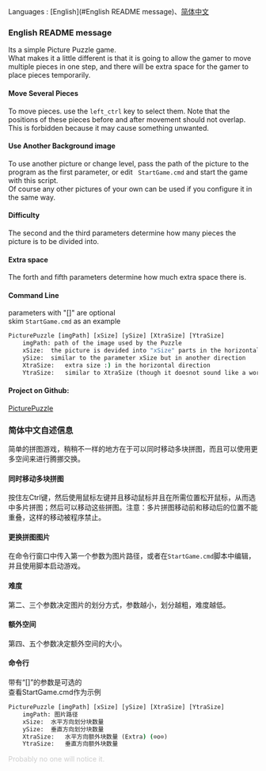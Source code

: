 Languages : 	[English](#English README message)、[简体中文](#简体中文自述信息)

### **English README message**

Its a simple Picture Puzzle game.  
What makes it a little different is that it is going to allow the gamer to move multiple pieces in one step, and there will be extra space for the gamer to place pieces temporarily.

#### Move Several Pieces  

To move pieces. use the `left_ctrl` key to select them. Note that the positions of these pieces before and after movement should not overlap. This is forbidden because it may cause something unwanted.

#### Use Another Background image  

To use another picture or change level, pass the path of the picture to the program as the first parameter, or edit ` StartGame.cmd` and start the game with this script.  
Of course any other pictures of your own can be used if you configure it in the same way.

#### Difficulty

The second and the third parameters determine how many pieces the picture is to be divided into.

#### Extra space

The forth and fifth parameters determine how much extra space there is.

#### Command Line  

parameters with "[]" are optional  
skim `StartGame.cmd` as an example

```cmd
PicturePuzzle [imgPath] [xSize] [ySize] [XtraSize] [YtraSize]
	imgPath: path of the image used by the Puzzle
	xSize:	the picture is devided into "xSize" parts in the horizontal direction
	ySize:	similar to the parameter xSize but in another direction
	XtraSize:	extra size :) in the horizontal direction
	YtraSize:	similar to XtraSize (though it doesnot sound like a word or a phrase)
```

#### Project on Github: 

[ PicturePuzzle ](https://github.com/Amnbur/PicturePuzzle/tree/trunk)

### **简体中文自述信息**

简单的拼图游戏，稍稍不一样的地方在于可以同时移动多块拼图，而且可以使用更多空间来进行腾挪交换。

#### 同时移动多块拼图

按住左Ctrl键，然后使用鼠标左键并且移动鼠标并且在所需位置松开鼠标，从而选中多片拼图；然后可以移动这些拼图。注意：多片拼图移动前和移动后的位置不能重叠，这样的移动被程序禁止。

#### 更换拼图图片

在命令行窗口中传入第一个参数为图片路径，或者在`StartGame.cmd`脚本中编辑，并且使用脚本启动游戏。

#### 难度

第二、三个参数决定图片的划分方式，参数越小，划分越粗，难度越低。

#### 额外空间

第四、五个参数决定额外空间的大小。

#### 命令行

带有“[]”的参数是可选的  
查看StartGame.cmd作为示例  

```cmd
PicturePuzzle [imgPath] [xSize] [ySize] [XtraSize] [YtraSize]
	imgPath: 图片路径
	xSize:	水平方向划分块数量
	ySize:	垂直方向划分块数量
	XtraSize:	水平方向额外块数量 (Extra) (⊙o⊙)
	YtraSize:	垂直方向额外块数量
```

<span style="color:#cdcdcd">Probably no one will notice it.</span>